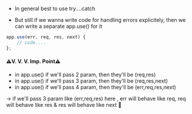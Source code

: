 - In general best to use try....catch

- But still if we wanna write code for handling errors explicitely, then we can write a separate app.use() for it

```js
app.use(err, req, res, next) {
    // code....
};
```

#### ⚠️V. V. V. Imp. Point⚠️

- in app.use() if we'll pass 2 param, then they'll be (req,res)
- in app.use() if we'll pass 3 param, then they'll be (req,res,next)
- in app.use() if we'll pass 4 param, then they'll be (err,req,res,next)

-> if we'll pass 3 param like (err,req,res) here , err will behave like req, req will behave like res & res will behave like next 🤣
